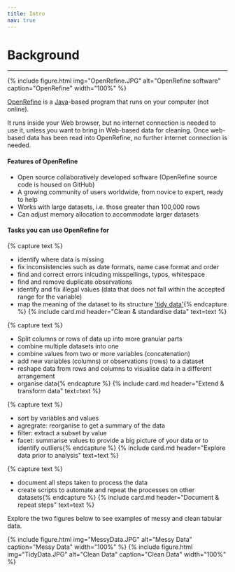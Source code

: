 ```yaml
---
title: Intro
nav: true
---
```

# Background

-----

{% include figure.html img="OpenRefine.JPG" alt="OpenRefine software" caption="OpenRefine" width="100%" %}

[OpenRefine](http://openrefine.org) is a [Java](https://www.java.com/en/)-based program that runs on your computer (not online).

It runs inside your Web browser, but no internet connection is needed to use it, unless you want to bring in Web-based data for cleaning. Once web-based data has been read into OpenRefine, no further internet connection is needed.

#### Features of OpenRefine
  
- Open source collaboratively developed software (OpenRefine source code is housed on GitHub)
- A growing community of users worldwide, from novice to expert, ready to help
- Works with large datasets, i.e. those greater than 100,000 rows
- Can adjust memory allocation to accommodate larger datasets 

#### Tasks you can use OpenRefine for

{% capture text %}
- identify where data is missing
- fix inconsistencies such as date formats, name case format and order
- find and correct errors inlcuding misspellings, typos, whitespace
- find and remove duplicate observations
- identify and fix illegal values (data that does not fall within the accepted range for the variable)
- map the meaning of the dataset to its structure ['tidy data'](https://cran.r-project.org/web/packages/tidyr/vignettes/tidy-data.html){% endcapture %} {% include card.md header="Clean & standardise data" text=text %}

{% capture text %}
- Split columns or rows of data up into more granular parts
- combine multiple datasets into one
- combine values from two or more variables (concatenation)
- add new variables (columns) or observations (rows) to a dataset
- reshape data from rows and columns to visualise data in a different arrangement
- organise data{% endcapture %} {% include card.md header="Extend & transform data" text=text %}

{% capture text %}
- sort by variables and values
- agregrate: reorganise to get a summary of the data
- filter: extract a subset by value
- facet: summarise values to provide a big picture of your data or to identify outliers{% endcapture %} {% include card.md header="Explore data prior to analysis" text=text %}

{% capture text %}
- document all steps taken to process the data
- create scripts to automate and repeat the processes on other datasets{% endcapture %} {% include card.md header="Document & repeat steps" text=text %}

Explore the two figures below to see examples of messy and clean tabular data.

{% include figure.html img="MessyData.JPG" alt="Messy Data" caption="Messy Data" width="100%" %}
{% include figure.html img="TidyData.JPG" alt="Clean Data" caption="Clean Data" width="100%" %}
